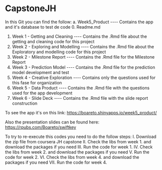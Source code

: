 # CapstoneJH
In this Git you can find the follow:
a. Week5_Product ---- Contains the app and it's database to test de code
0. Readme.md
1. Week 1 - Getting and Cleaning ---- Contains the .Rmd file about the getting and cleaning code for this project
2. Week 2 - Exploring and Modelling ---- Contains the .Rmd file about the Exploratory and modelling code for this project
3. Week 2 - Milestone Report ---- Contains the .Rmd file for the Milestone Report
4. Week 3 - Prediction Model  ----  Contains the .Rmd file for the prediction model development and test
5. Week 4 - Creative Exploration ---- Contains only the questions used for this fase for organization
6. Week 5 - Data Product ---- Contains the .Rmd file with the questions used for the app development
7. Week 6 - Slide Deck ---- Contains the .Rmd file with the slide report construction

To see the app it's on this link: https://boareto.shinyapps.io/week5_product/

Also the presentation slides can be found here: https://rpubs.com/Boareto/swiftkey

To try to re-execute this codes you need to do the follow steps:
I. Download the zip file from coursera JH capstone
II. Check the libs from week 1. and download the packages if you need
III. Run the code for week 1.
IV. Check the libs from week 2. and download the packages if you need
V. Run the code for week 2.
VI. Check the libs from week 4. and download the packages if you need
VII. Run the code for week 4.
